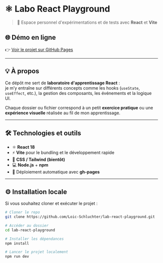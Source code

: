 # ⚛️ Labo React Playground  

> 🧪 Espace personnel d'expérimentations et de tests avec **React** et **Vite**  

## 🌐 Démo en ligne  
👉 [Voir le projet sur GitHub Pages](https://loic-schluchter.github.io/lab-react-playground/)

---

## 💡 À propos  
Ce dépôt me sert de **laboratoire d'apprentissage React** :  
je m’y entraîne sur différents concepts comme les hooks (`useState`, `useEffect`, etc.), la gestion des composants, les événements et la logique UI.  

Chaque dossier ou fichier correspond à un petit **exercice pratique** ou une **expérience visuelle** réalisée au fil de mon apprentissage.  

---

## 🛠️ Technologies et outils  
- ⚛️ **React 18**  
- ⚡ **Vite** pour le bundling et le développement rapide  
- 🎨 **CSS / Tailwind (bientôt)**  
- 💻 **Node.js** + **npm**  
- 🚀 Déploiement automatique avec **gh-pages**

---

## ⚙️ Installation locale  

Si vous souhaitez cloner et exécuter le projet :

```bash
# Cloner le repo
git clone https://github.com/Loic-Schluchter/lab-react-playground.git

# Accéder au dossier
cd lab-react-playground

# Installer les dépendances
npm install

# Lancer le projet localement
npm run dev
